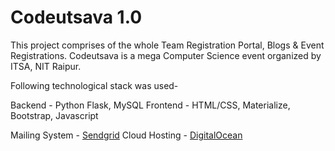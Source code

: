 # Codeutsava 1.0

This project comprises of the whole Team Registration Portal, Blogs & Event Registrations.
Codeutsava is a mega Computer Science event organized by ITSA, NIT Raipur.

Following technological stack was used-

Backend - Python Flask, MySQL
Frontend - HTML/CSS, Materialize, Bootstrap, Javascript

Mailing System - <a href="https://sendgrid.com/">Sendgrid</a>
Cloud Hosting - <a href="https://digitalocean.com/">DigitalOcean</a>
